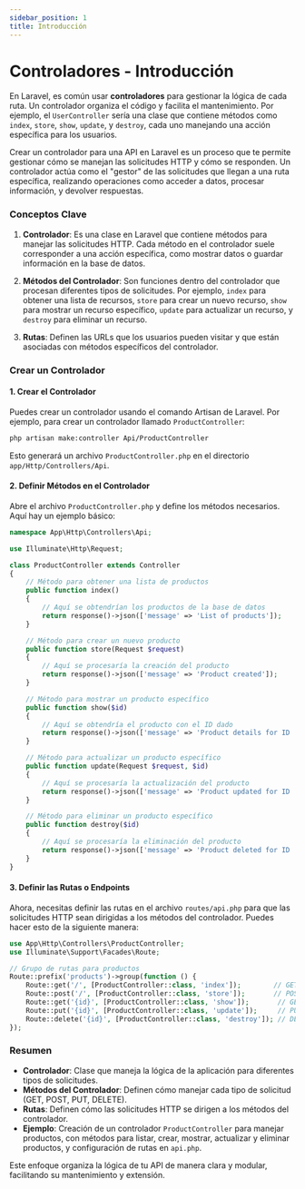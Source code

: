 ```yaml
---
sidebar_position: 1
title: Introducción
---
```


# Controladores - Introducción

En Laravel, es común usar **controladores** para gestionar la lógica de cada ruta. Un controlador organiza el código y facilita el mantenimiento. Por ejemplo, el `UserController` sería una clase que contiene métodos como `index`, `store`, `show`, `update`, y `destroy`, cada uno manejando una acción específica para los usuarios.

Crear un controlador para una API en Laravel es un proceso que te permite gestionar cómo se manejan las solicitudes HTTP y cómo se responden. Un controlador actúa como el "gestor" de las solicitudes que llegan a una ruta específica, realizando operaciones como acceder a datos, procesar información, y devolver respuestas.

### Conceptos Clave

1. **Controlador**: Es una clase en Laravel que contiene métodos para manejar las solicitudes HTTP. Cada método en el controlador suele corresponder a una acción específica, como mostrar datos o guardar información en la base de datos.

2. **Métodos del Controlador**: Son funciones dentro del controlador que procesan diferentes tipos de solicitudes. Por ejemplo, `index` para obtener una lista de recursos, `store` para crear un nuevo recurso, `show` para mostrar un recurso específico, `update` para actualizar un recurso, y `destroy` para eliminar un recurso.

3. **Rutas**: Definen las URLs que los usuarios pueden visitar y que están asociadas con métodos específicos del controlador.

### Crear un Controlador

#### 1. Crear el Controlador

Puedes crear un controlador usando el comando Artisan de Laravel. Por ejemplo, para crear un controlador llamado `ProductController`:

```bash
php artisan make:controller Api/ProductController
```

Esto generará un archivo `ProductController.php` en el directorio `app/Http/Controllers/Api`.

#### 2. Definir Métodos en el Controlador

Abre el archivo `ProductController.php` y define los métodos necesarios. Aquí hay un ejemplo básico:

```php
namespace App\Http\Controllers\Api;

use Illuminate\Http\Request;

class ProductController extends Controller
{
    // Método para obtener una lista de productos
    public function index()
    {
        // Aquí se obtendrían los productos de la base de datos
        return response()->json(['message' => 'List of products']);
    }

    // Método para crear un nuevo producto
    public function store(Request $request)
    {
        // Aquí se procesaría la creación del producto
        return response()->json(['message' => 'Product created']);
    }

    // Método para mostrar un producto específico
    public function show($id)
    {
        // Aquí se obtendría el producto con el ID dado
        return response()->json(['message' => 'Product details for ID ' . $id]);
    }

    // Método para actualizar un producto específico
    public function update(Request $request, $id)
    {
        // Aquí se procesaría la actualización del producto
        return response()->json(['message' => 'Product updated for ID ' . $id]);
    }

    // Método para eliminar un producto específico
    public function destroy($id)
    {
        // Aquí se procesaría la eliminación del producto
        return response()->json(['message' => 'Product deleted for ID ' . $id]);
    }
}
```

#### 3. Definir las Rutas o Endpoints

Ahora, necesitas definir las rutas en el archivo `routes/api.php` para que las solicitudes HTTP sean dirigidas a los métodos del controlador. Puedes hacer esto de la siguiente manera:

```php
use App\Http\Controllers\ProductController;
use Illuminate\Support\Facades\Route;

// Grupo de rutas para productos
Route::prefix('products')->group(function () {
    Route::get('/', [ProductController::class, 'index']);        // GET /api/products
    Route::post('/', [ProductController::class, 'store']);       // POST /api/products
    Route::get('{id}', [ProductController::class, 'show']);       // GET /api/products/{id}
    Route::put('{id}', [ProductController::class, 'update']);     // PUT /api/products/{id}
    Route::delete('{id}', [ProductController::class, 'destroy']); // DELETE /api/products/{id}
});
```

### Resumen

- **Controlador**: Clase que maneja la lógica de la aplicación para diferentes tipos de solicitudes.
- **Métodos del Controlador**: Definen cómo manejar cada tipo de solicitud (GET, POST, PUT, DELETE).
- **Rutas**: Definen cómo las solicitudes HTTP se dirigen a los métodos del controlador.
- **Ejemplo**: Creación de un controlador `ProductController` para manejar productos, con métodos para listar, crear, mostrar, actualizar y eliminar productos, y configuración de rutas en `api.php`.

Este enfoque organiza la lógica de tu API de manera clara y modular, facilitando su mantenimiento y extensión.
